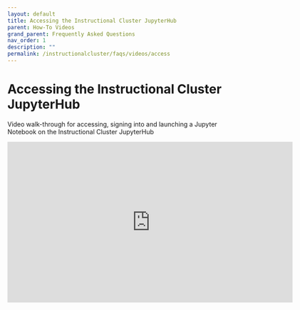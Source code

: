 ```yaml
---
layout: default
title: Accessing the Instructional Cluster JupyterHub
parent: How-To Videos
grand_parent: Frequently Asked Questions
nav_order: 1
description: ""
permalink: /instructionalcluster/faqs/videos/access
---
```


# Accessing the Instructional Cluster JupyterHub
Video walk-through for accessing, signing into and launching a Jupyter Notebook on the Instructional Cluster JupyterHub

<iframe src="https://mediasite.sdsu.edu/Mediasite/Play/a220bcfbe37c4a73a37bbacb9a9d60411d" width="640" height="360" frameborder="0" allowfullscreen></iframe>
